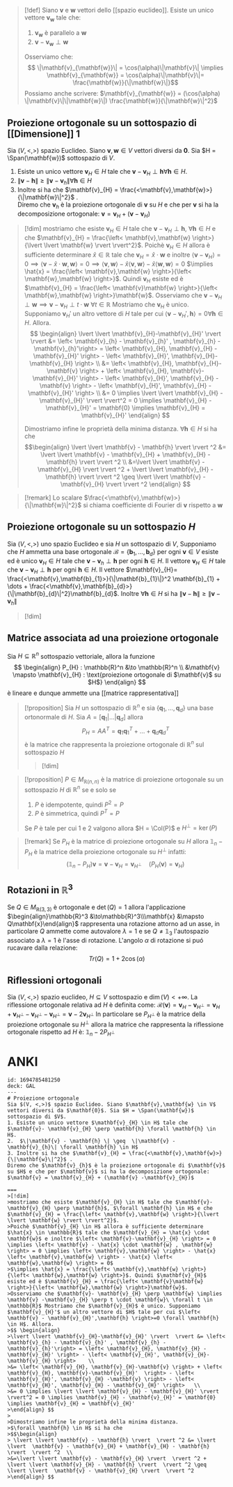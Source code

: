>[!def]
> Siano $\mathbf{v}$ e $\mathbf{w}$ vettori dello [[spazio euclideo]]. Esiste un unico vettore $\mathbf{v}_{\mathbf{w}}$ tale che:
> 1. $\mathbf{v}_{\mathbf{w}}$ è parallelo a $\mathbf{w}$
> 2. $\mathbf{v} -\mathbf{v}_{\mathbf{w}} \perp \mathbf{w}$
>
> Osserviamo che:
>  $$ \|\mathbf{v}_{\mathbf{w}}\| = \cos(\alpha)\|\mathbf{v}\| \implies \mathbf{v}_{\mathbf{w}} = \cos(\alpha)\|\mathbf{v}\|= \frac{\mathbf{w}}{\|\mathbf{w}\|}$$
>  Possiamo anche scrivere: $\mathbf{v}_{\mathbf{w}} = (\cos(\alpha) \|\mathbf{v}\|\|\mathbf{w}\|) \frac{\mathbf{w}}{\|\mathbf{w}\|^2}$


## Proiezione ortogonale su un sottospazio di [[Dimensione]] 1

Sia $(V, <,>)$ spazio Euclideo. Siano $\mathbf{v},\mathbf{w} \in V$ vettori diversi da $\mathbf{0}$. Sia $H = \Span(\mathbf{w})$ sottospazio di $V$.
1. Esiste un unico vettore $\mathbf{v}_{H} \in H$ tale che $\mathbf{v}- \mathbf{v}_{H} \perp \mathbf{h} \forall \mathbf{h} \in H$. 
2.  $\|\mathbf{v} - \mathbf{h} \| \geq  \|\mathbf{v} - \mathbf{v}_{h}\| \forall \mathbf{h} \in H$
3. Inoltre si ha che $\mathbf{v}_{H} = \frac{<\mathbf{v},\mathbf{w}>}{\|\mathbf{w}\|^2}$ .    
Diremo che $\mathbf{v}_{h}$ è la proiezione ortogonale di $\mathbf{v}$ su $H$ e che per $\mathbf{v}$ si ha la decomposizione ortogonale: $\mathbf{v} = \mathbf{v}_{H} + (\mathbf{v} -\mathbf{v}_{H})$


>[!dim]
>mostriamo che esiste $\mathbf{v}_{H} \in H$ tale che $\mathbf{v}-\mathbf{v}_{H} \perp \mathbf{h}$, $\forall \mathbf{h} \in H$ e che $\mathbf{v}_{H} = \frac{\left< \mathbf{v},\mathbf{w} \right>}{\lvert \lvert \mathbf{w} \rvert \rvert^2}$.
>Poichè $\mathbf{v}_{H} \in H$ allora è sufficiente determinare $\hat{x} \in \mathbb{R}$ tale che $\mathbf{v}_{H} = \hat{x} \cdot \mathbf{w}$ e inoltre $\left< \mathbf{v}-\mathbf{v}_{H} \right> = 0 \implies \left< \mathbf{v} - \hat{x} \cdot \mathbf{w} , \mathbf{w} \right> = 0 \implies \left< \mathbf{v},\mathbf{w} \right> - \hat{x} \left< \mathbf{v},\mathbf{w} \right> - \hat{x} \left< \mathbf{w},\mathbf{w} \right> = 0$
>$\implies \hat{x} = \frac{\left< \mathbf{v},\mathbf{w} \right>}{\left< \mathbf{w},\mathbf{w} \right>}$. Quindi $\mathbf{v}_{H}$ esiste ed è $\mathbf{v}_{H} = \frac{\left< \mathbf{v}\mathbf{w} \right>}{\left< \mathbf{w},\mathbf{w} \right>}\mathbf{w}$.
>Osserviamo che $\mathbf{v}- \mathbf{v}_{H} \perp \mathbf{w} \implies \mathbf{v} -\mathbf{v}_{H} \perp t \cdot \mathbf{w}\ \forall t \in \mathbb{R}$ Mostriamo che $\mathbf{v}_{H}$ è unico. Supponiamo $\mathbf{v}_{H}'$ un altro vettore di $H$ tale per cui $\left< \mathbf{v} - \mathbf{v}_{H}',\mathbf{h} \right>=0 \forall \mathbf{h} \in H$. Allora.
>$$ \begin{align}
>\lvert \lvert \mathbf{v}_{H}-\mathbf{v}_{H}' \rvert  \rvert &= \left< \mathbf{v}_{h} - \mathbf{v}_{h}' , \mathbf{v}_{h} - \mathbf{v}_{h}'\right> = \left< \mathbf{v}_{H}, \mathbf{v}_{H} - \mathbf{v}_{H}' \right> - \left< \mathbf{v}_{H}', \mathbf{v}_{H}-\mathbf{v}_{H} \right>    \\
>&= \left< \mathbf{v}_{H}, \mathbf{v}_{H}-\mathbf{v} \right> + \left< \mathbf{v}_{H}, \mathbf{v}-\mathbf{v}_{H}'  \right> - \left< \mathbf{v}_{H}', \mathbf{v}_{H} -\mathbf{v} \right> - \left< \mathbf{v}_{H}', \mathbf{v}_{H} - \mathbf{v}_{H}' \right>   \\
>&= 0 \implies \lvert \lvert \mathbf{v}_{H} - \mathbf{v}_{H}' \rvert  \rvert^2 = 0 \implies \mathbf{v}_{H} - \mathbf{v}_{H}' = \mathbf{0} \implies \mathbf{v}_{H} = \mathbf{v}_{H}' 
>\end{align} $$
>
>Dimostriamo infine le proprietà della minima distanza.
>$\forall \mathbf{h} \in H$ si ha che
>$$\begin{align}
> \lvert \lvert \mathbf{v} - \mathbf{h} \rvert  \rvert ^2 &= \lvert \lvert  \mathbf{v} - \mathbf{v}_{H} + \mathbf{v}_{H} - \mathbf{h} \rvert  \rvert ^2  \\
>&=\lvert \lvert \mathbf{v} - \mathbf{v}_{H} \rvert  \rvert ^2 + \lvert \lvert \mathbf{v}_{H} - \mathbf{h} \rvert  \rvert ^2 \geq \lvert \lvert  \mathbf{v} - \mathbf{v}_{H} \rvert  \rvert ^2
>\end{align} $$





>[!remark]
>Lo scalare $\frac{<\mathbf{v},\mathbf{w}>}{\|\mathbf{w}\|^2}$ si chiama coefficiente di Fourier di $\mathbf{v}$ rispetto a $\mathbf{w}$

## Proiezione ortogonale su un sottospazio $H$
Sia $(V,<,>)$ uno spazio Euclideo e sia $H$ un sottospazio di $V$, Supponiamo che $H$ ammetta una base ortogonale $\mathcal{B} = \left\{ \mathbf{b}_{1},\dots,\mathbf{b}_{d} \right\}$ per ogni $\mathbf{v} \in V$ esiste ed è unico $\mathbf{v}_{H} \in H$ tale che $\mathbf{v} - \mathbf{v}_{h} \perp \mathbf{h}$ per ogni $\mathbf{h} \in H$. Il vettore $\mathbf{v}_{H} \in H$ tale che  $\mathbf{v}-\mathbf{v}_{H} \perp \mathbf{h}$ per ogni $\mathbf{h} \in H$. Il vettore $\mathbf{v}_{H}= \frac{<\mathbf{v},\mathbf{b}_{1}>}{\|\mathbf{b}_{1}\|}^2 \mathbf{b}_{1} + \dots + \frac{<\mathbf{v},\mathbf{b}_{d}>}{\|\mathbf{b}_{d}\|^2}\mathbf{b}_{d}$. Inoltre $\forall \mathbf{h} \in H$ si ha $\|\mathbf{v} -\mathbf{h}\| \geq \| \mathbf{v} - \mathbf{v}_{h}\|$ 

>[!dim]


## Matrice associata ad una proiezione ortogonale
Sia $H \subseteq \mathbb{R}^n$ sottospazio vettoriale, allora la funzione
$$ \begin{align}
P_{H} : \mathbb{R}^n &\to \mathbb{R}^n \\
&\mathbf{v} \mapsto \mathbf{v}_{H} : \text{proiezione ortogonale di $\mathbf{v}$ su $H$}
\end{align} $$
è lineare e dunque ammette una [[matrice rappresentativa]]

>[!proposition]
>Sia $H$ un sottospazio di $\mathbb{R}^n$ e sia $\left\{ \mathbf{q}_{1},\dots,\mathbf{q}_{d} \right\}$ una base ortonormale di $H$. Sia $A = [\mathbf{q}_{1}|\dots|\mathbf{q}_{d}]$ allora
> $$ P_{H} = A A^T = \mathbf{q}_{1} \mathbf{q}_{1}^T + \dots + \mathbf{q}_{d}\mathbf{q}_{d}^T $$
> è la matrice che rappresenta la proiezione ortogonale di $\mathbb{R}^n$ sul sottospazio $H$
> 
>>[!dim]

>[!proposition]
> $P \in M_{\mathbb{R}(n,n)}$ è la matrice di proiezione ortogonale su un sottospazio $H$ di $\mathbb{R}^n$ se e solo se
> 1. $P$ è idempotente, quindi $P^2 = P$
> 2. $P$ è simmetrica, quindi $P^T = P$
>
>Se $P$ è tale per cui 1 e 2 valgono allora $H = \Col(P)$ e $H^\perp = \ker(P)$


>[!remark]
>Se $P_{H}$ è la matrice di proiezione ortogonale su $H$ allora $\mathbb{1}_{n} - P_{H}$ è la matrice della proiezione ortogonale su $H^\perp$ infatti:
> $$ (\mathbb{1}_{n} - P_{H})\mathbf{v} = \mathbf{v} - \mathbf{v}_{H} = \mathbf{v}_{H^\perp} \quad (P_{H}(\mathbf{v}) = \mathbf{v}_{H}) $$


## Rotazioni in $\mathbb{R}^3$
Se $Q \in M_{\mathbb{R}(3,3)}$ è ortogonale e $\det(Q) = 1$ allora l'applicazione $\begin{align}\mathbb{R}^3 &\to\mathbb{R}^3\\\mathbf{x} &\mapsto Q\mathbf{x}\end{align}$ rappresenta una rotazione attorno ad un asse, in particolare $Q$ ammette come autovalore $\lambda=1$ e se $Q \neq \mathbb{1}_{3}$ l'autospazio associato a $\lambda=1$ è l'asse di rotazione. L'angolo $\alpha$ di rotazione si puó rucavare dalla relazione:
 $$ Tr(Q) = 1 + 2\cos(\alpha) $$

## Riflessioni ortogonali
Sia $(V,<,>)$ spazio euclideo, $H \subseteq V$ sottospazio e $\dim(V) < +\infty$. La riflessione ortogonale relativa ad $H$ è definita come: $\mathcal{R}(\mathbf{v}) = \mathbf{v}_{H} - \mathbf{v}_{H^\perp} = \mathbf{v}_{H} + \mathbf{v}_{H^\perp} - \mathbf{v}_{H^\perp} - \mathbf{v}_{H^\perp} = \mathbf{v} - 2\mathbf{v}_{H^\perp}$ 
In particolare se $P_{H^\perp}$ è la matrice della proiezione ortogonale su $H^\perp$ allora la matrice che rappresenta la riflessione ortogonale rispetto ad $H$ è: $\mathbb{1}_{n} - 2P_{H^\perp}$

# ANKI

```anki
id: 1694785481250
deck: GAL
---
# Proiezione ortogonale
Sia $(V, <,>)$ spazio Euclideo. Siano $\mathbf{v},\mathbf{w} \in V$ vettori diversi da $\mathbf{0}$. Sia $H = \Span(\mathbf{w})$ sottospazio di $V$.
1. Esiste un unico vettore $\mathbf{v}_{H} \in H$ tale che $\mathbf{v}- \mathbf{v}_{H} \perp \mathbf{h} \forall \mathbf{h} \in H$. 
2.  $\|\mathbf{v} - \mathbf{h} \| \geq  \|\mathbf{v} - \mathbf{v}_{h}\| \forall \mathbf{h} \in H$
3. Inoltre si ha che $\mathbf{v}_{H} = \frac{<\mathbf{v},\mathbf{w}>}{\|\mathbf{w}\|^2}$ .    
Diremo che $\mathbf{v}_{h}$ è la proiezione ortogonale di $\mathbf{v}$ su $H$ e che per $\mathbf{v}$ si ha la decomposizione ortogonale: $\mathbf{v} = \mathbf{v}_{H} + (\mathbf{v} -\mathbf{v}_{H})$

===
>[!dim]
>mostriamo che esiste $\mathbf{v}_{H} \in H$ tale che $\mathbf{v}-\mathbf{v}_{H} \perp \mathbf{h}$, $\forall \mathbf{h} \in H$ e che $\mathbf{v}_{H} = \frac{\left< \mathbf{v},\mathbf{w} \right>}{\lvert \lvert \mathbf{w} \rvert \rvert^2}$.
>Poichè $\mathbf{v}_{H} \in H$ allora è sufficiente determinare $\hat{x} \in \mathbb{R}$ tale che $\mathbf{v}_{H} = \hat{x} \cdot \mathbf{w}$ e inoltre $\left< \mathbf{v}-\mathbf{v}_{H} \right> = 0 \implies \left< \mathbf{v} - \hat{x} \cdot \mathbf{w} , \mathbf{w} \right> = 0 \implies \left< \mathbf{v},\mathbf{w} \right> - \hat{x} \left< \mathbf{v},\mathbf{w} \right> - \hat{x} \left< \mathbf{w},\mathbf{w} \right> = 0$
>$\implies \hat{x} = \frac{\left< \mathbf{v},\mathbf{w} \right>}{\left< \mathbf{w},\mathbf{w} \right>}$. Quindi $\mathbf{v}_{H}$ esiste ed è $\mathbf{v}_{H} = \frac{\left< \mathbf{v}\mathbf{w} \right>}{\left< \mathbf{w},\mathbf{w} \right>}\mathbf{w}$.
>Osserviamo che $\mathbf{v}- \mathbf{v}_{H} \perp \mathbf{w} \implies \mathbf{v} -\mathbf{v}_{H} \perp t \cdot \mathbf{w}\ \forall t \in \mathbb{R}$ Mostriamo che $\mathbf{v}_{H}$ è unico. Supponiamo $\mathbf{v}_{H}'$ un altro vettore di $H$ tale per cui $\left< \mathbf{v} - \mathbf{v}_{H}',\mathbf{h} \right>=0 \forall \mathbf{h} \in H$. Allora.
>$$ \begin{align}
>\lvert \lvert \mathbf{v}_{H}-\mathbf{v}_{H}' \rvert  \rvert &= \left< \mathbf{v}_{h} - \mathbf{v}_{h}' , \mathbf{v}_{h} - \mathbf{v}_{h}'\right> = \left< \mathbf{v}_{H}, \mathbf{v}_{H} - \mathbf{v}_{H}' \right> - \left< \mathbf{v}_{H}', \mathbf{v}_{H}-\mathbf{v}_{H} \right>    \\
>&= \left< \mathbf{v}_{H}, \mathbf{v}_{H}-\mathbf{v} \right> + \left< \mathbf{v}_{H}, \mathbf{v}-\mathbf{v}_{H}'  \right> - \left< \mathbf{v}_{H}', \mathbf{v}_{H} -\mathbf{v} \right> - \left< \mathbf{v}_{H}', \mathbf{v}_{H} - \mathbf{v}_{H}' \right>   \\
>&= 0 \implies \lvert \lvert \mathbf{v}_{H} - \mathbf{v}_{H}' \rvert  \rvert^2 = 0 \implies \mathbf{v}_{H} - \mathbf{v}_{H}' = \mathbf{0} \implies \mathbf{v}_{H} = \mathbf{v}_{H}' 
>\end{align} $$
>
>Dimostriamo infine le proprietà della minima distanza.
>$\forall \mathbf{h} \in H$ si ha che
>$$\begin{align}
> \lvert \lvert \mathbf{v} - \mathbf{h} \rvert  \rvert ^2 &= \lvert \lvert  \mathbf{v} - \mathbf{v}_{H} + \mathbf{v}_{H} - \mathbf{h} \rvert  \rvert ^2  \\
>&=\lvert \lvert \mathbf{v} - \mathbf{v}_{H} \rvert  \rvert ^2 + \lvert \lvert \mathbf{v}_{H} - \mathbf{h} \rvert  \rvert ^2 \geq \lvert \lvert  \mathbf{v} - \mathbf{v}_{H} \rvert  \rvert ^2
>\end{align} $$
```
